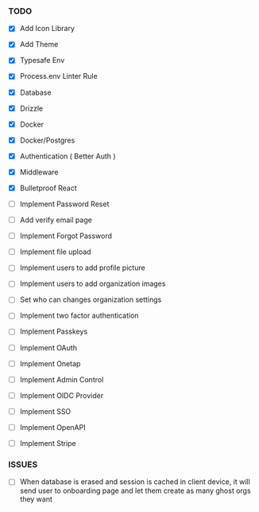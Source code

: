 ### TODO

- [x] Add Icon Library
- [x] Add Theme
- [x] Typesafe Env
- [x] Process.env Linter Rule
- [x] Database
- [x] Drizzle
- [x] Docker
- [x] Docker/Postgres
- [x] Authentication ( Better Auth )
- [x] Middleware
- [x] Bulletproof React
- [ ] Implement Password Reset
- [ ] Add verify email page
- [ ] Implement Forgot Password
- [ ] Implement file upload
- [ ] Implement users to add profile picture 
- [ ] Implement users to add organization images
- [ ] Set who can changes organization settings
- [ ] Implement two factor authentication
- [ ] Implement Passkeys
- [ ] Implement OAuth
- [ ] Implement Onetap
- [ ] Implement Admin Control
- [ ] Implement OIDC Provider
- [ ] Implement SSO
- [ ] Implement OpenAPI
- [ ] Implement Stripe


### ISSUES
- [ ] When database is erased and session is cached in client device, it will send user to onboarding page and let them create as many ghost orgs they want